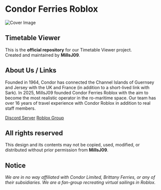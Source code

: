 # Condor Ferries Roblox
![Cover Image](https://media.discordapp.net/attachments/1374793634888552489/1422982375624671382/guilded_image_edcc70642c66271fe8551f27286e28d4_1.png?ex=68dea71c&is=68dd559c&hm=10898b3344454c45f0e6b77417ff95f9af4e24c1411bc7c636b1714baf7e659e&=&format=webp&quality=lossless&width=1872&height=468)
## Timetable Viewer

This is the **official repository** for our Timetable Viewer project.  
Created and maintained by **MillsJ09**.  

## About Us / Links
Founded in 1964, Condor has connected the Channel Islands of Guernsey and Jersey with the UK and France (in addition to a short-lived link with Sark). In 2025, MillsJ09 founded Condor Ferries Roblox with the aim to become the most realistic operator in the ro-maritime space. Our team has over 16 years of travel experience with Condor Roblox in addition to real staff members.

[Discord Server](https://discord.gg/ZMvrnh3zQB)
[Roblox Group](https://www.roblox.com/communities/36017920/Condor-Ferries-LTD)

## All rights reserved
This design and its contents may not be copied, used, modified, or distributed without prior permission from **MillsJ09**.  

## Notice
*We are in no way affiliated with Condor Limited, Brittany Ferries, or any of their subsidiaries. We are a fan-group recreating virtual sailings in Roblox.*
